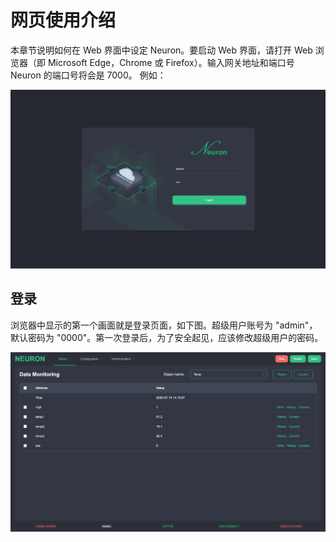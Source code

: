# 网页使用介绍

本章节说明如何在 Web 界面中设定 Neuron。要启动 Web 界面，请打开 Web 浏览器（即 Microsoft Edge，Chrome 或 Firefox）。输入网关地址和端口号 Neuron 的端口号将会是 7000。 例如：

![](./assets/web-interface.png)

## 登录

浏览器中显示的第一个画面就是登录页面，如下图。超级用户账号为 "admin"，默认密码为 "0000"。第一次登录后，为了安全起见，应该修改超级用户的密码。

![](./assets/login.png)
